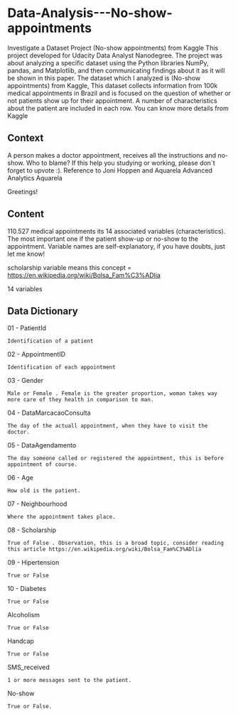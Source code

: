 # Data-Analysis---No-show-appointments
Investigate a Dataset Project (No-show appointments) from Kaggle
This project developed for Udacity Data Analyst Nanodegree.
The project was about analyzing a specific dataset using the Python libraries NumPy, pandas, and Matplotlib, and then communicating findings about it as it will be shown in this paper.
The dataset which I analyzed is (No-show appointments) from Kaggle,
This dataset collects information from 100k medical appointments in Brazil and is focused on the question of whether or not patients show up for their appointment. A number of characteristics about the patient are included in each row. You can know more details from Kaggle

## Context

A person makes a doctor appointment, receives all the instructions and no-show. Who to blame?
If this help you studying or working, please don´t forget to upvote :). Reference to Joni Hoppen and Aquarela Advanced Analytics Aquarela

Greetings!

## Content

110.527 medical appointments its 14 associated variables (characteristics). The most important one if the patient show-up or no-show to the appointment. Variable names are self-explanatory, if you have doubts, just let me know!

scholarship variable means this concept = https://en.wikipedia.org/wiki/Bolsa_Fam%C3%ADlia

14 variables

## Data Dictionary

01 - PatientId

    Identification of a patient

02 - AppointmentID

    Identification of each appointment

03 - Gender

    Male or Female . Female is the greater proportion, woman takes way more care of they health in comparison to man.

04 - DataMarcacaoConsulta

    The day of the actuall appointment, when they have to visit the doctor.

05 - DataAgendamento

    The day someone called or registered the appointment, this is before appointment of course.

06 - Age

    How old is the patient.

07 - Neighbourhood

    Where the appointment takes place.

08 - Scholarship

    True of False . Observation, this is a broad topic, consider reading this article https://en.wikipedia.org/wiki/Bolsa_Fam%C3%ADlia

09 - Hipertension

    True or False

10 - Diabetes

    True or False

Alcoholism

    True or False

Handcap

    True or False

SMS_received

    1 or more messages sent to the patient.

No-show

    True or False.
